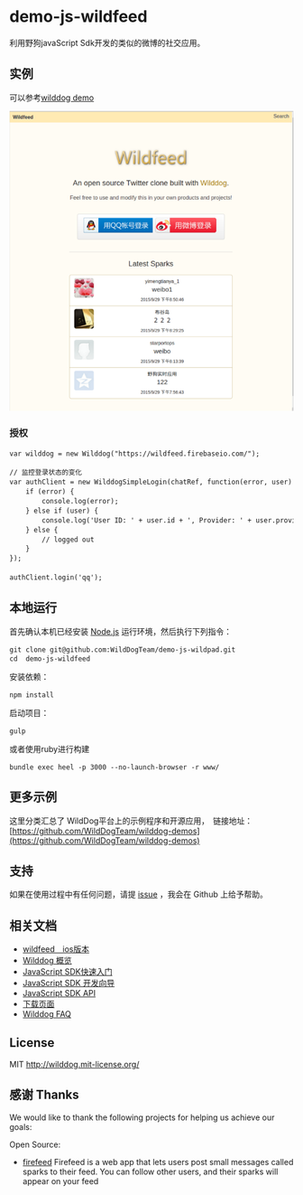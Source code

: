 # demo-js-wildfeed

利用野狗javaScript Sdk开发的类似的微博的社交应用。

## 实例

可以参考[wilddog demo](http://wildfeed.wilddogapp.com) 

[![一个demo页面的快照](screenshot.png)](http://wildfeed.wilddogapp.com/)

### 授权
```HTML
var wilddog = new Wilddog("https://wildfeed.firebaseio.com/");

// 监控登录状态的变化
var authClient = new WilddogSimpleLogin(chatRef, function(error, user) {
    if (error) {
        console.log(error);
    } else if (user) {
        console.log('User ID: ' + user.id + ', Provider: ' + user.provider);
    } else {
        // logged out
    }
});

authClient.login('qq');
```


## 本地运行

首先确认本机已经安装 [Node.js](http://nodejs.org/) 运行环境，然后执行下列指令：

```
git clone git@github.com:WildDogTeam/demo-js-wildpad.git
cd  demo-js-wildfeed
```

安装依赖：

```
npm install
```

启动项目：

```
gulp
```
或者使用ruby进行构建
```
bundle exec heel -p 3000 --no-launch-browser -r www/
```
## 更多示例

这里分类汇总了 WildDog平台上的示例程序和开源应用，　链接地址：[https://github.com/WildDogTeam/wilddog-demos](https://github.com/WildDogTeam/wilddog-demos)

## 支持
如果在使用过程中有任何问题，请提 [issue](https://github.com/WildDogTeam/demo-js-wildfeed/issues) ，我会在 Github 上给予帮助。

## 相关文档

* [wildfeed　ios版本](https://github.com/WildDogTeam/demo-ios-wildfeed)
* [Wilddog 概览](https://z.wilddog.com/overview/introduction)
* [JavaScript SDK快速入门](https://z.wilddog.com/web/quickstart)
* [JavaScript SDK 开发向导](https://z.wilddog.com/web/quickstart)
* [JavaScript SDK API](https://z.wilddog.com/web/api)
* [下载页面](https://www.wilddog.com/download/)
* [Wilddog FAQ](https://z.wilddog.com/faq/qa)


## License
MIT
http://wilddog.mit-license.org/

## 感谢 Thanks

We would like to thank the following projects for helping us achieve our goals:

Open Source:

* [firefeed](https://github.com/firebase/firefeed) Firefeed is a web app that lets users post small messages called sparks to their feed. You can follow other users, and their sparks will appear on your feed






